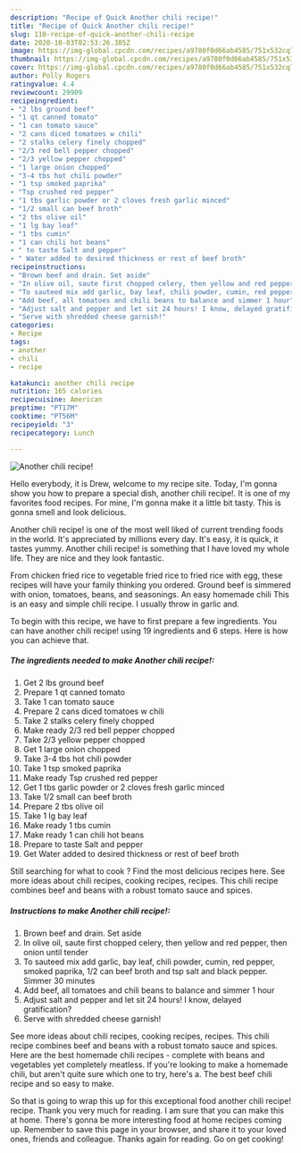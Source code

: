 ```yaml
---
description: "Recipe of Quick Another chili recipe!"
title: "Recipe of Quick Another chili recipe!"
slug: 110-recipe-of-quick-another-chili-recipe
date: 2020-10-03T02:53:26.385Z
image: https://img-global.cpcdn.com/recipes/a9780f0d66ab4585/751x532cq70/another-chili-recipe-recipe-main-photo.jpg
thumbnail: https://img-global.cpcdn.com/recipes/a9780f0d66ab4585/751x532cq70/another-chili-recipe-recipe-main-photo.jpg
cover: https://img-global.cpcdn.com/recipes/a9780f0d66ab4585/751x532cq70/another-chili-recipe-recipe-main-photo.jpg
author: Polly Rogers
ratingvalue: 4.4
reviewcount: 29909
recipeingredient:
- "2 lbs ground beef"
- "1 qt canned tomato"
- "1 can tomato sauce"
- "2 cans diced tomatoes w chili"
- "2 stalks celery finely chopped"
- "2/3 red bell pepper chopped"
- "2/3 yellow pepper chopped"
- "1 large onion chopped"
- "3-4 tbs hot chili powder"
- "1 tsp smoked paprika"
- "Tsp crushed red pepper"
- "1 tbs garlic powder or 2 cloves fresh garlic minced"
- "1/2 small can beef broth"
- "2 tbs olive oil"
- "1 lg bay leaf"
- "1 tbs cumin"
- "1 can chili hot beans"
- " to taste Salt and pepper"
- " Water added to desired thickness or rest of beef broth"
recipeinstructions:
- "Brown beef and drain. Set aside"
- "In olive oil, saute first chopped celery, then yellow and red pepper, then onion until tender"
- "To sauteed mix add garlic, bay leaf, chili powder, cumin, red pepper, smoked paprika, 1/2 can beef broth and tsp salt and black pepper. Simmer 30 minutes"
- "Add beef, all tomatoes and chili beans to balance and simmer 1 hour"
- "Adjust salt and pepper and let sit 24 hours! I know, delayed gratification?"
- "Serve with shredded cheese garnish!"
categories:
- Recipe
tags:
- another
- chili
- recipe

katakunci: another chili recipe 
nutrition: 165 calories
recipecuisine: American
preptime: "PT17M"
cooktime: "PT56M"
recipeyield: "3"
recipecategory: Lunch

---
```



![Another chili recipe!](https://img-global.cpcdn.com/recipes/a9780f0d66ab4585/751x532cq70/another-chili-recipe-recipe-main-photo.jpg)

Hello everybody, it is Drew, welcome to my recipe site. Today, I'm gonna show you how to prepare a special dish, another chili recipe!. It is one of my favorites food recipes. For mine, I'm gonna make it a little bit tasty. This is gonna smell and look delicious.

Another chili recipe! is one of the most well liked of current trending foods in the world. It's appreciated by millions every day. It's easy, it is quick, it tastes yummy. Another chili recipe! is something that I have loved my whole life. They are nice and they look fantastic.

From chicken fried rice to vegetable fried rice to fried rice with egg, these recipes will have your family thinking you ordered. Ground beef is simmered with onion, tomatoes, beans, and seasonings. An easy homemade chili This is an easy and simple chili recipe. I usually throw in garlic and.


To begin with this recipe, we have to first prepare a few ingredients. You can have another chili recipe! using 19 ingredients and 6 steps. Here is how you can achieve that.

<!--inarticleads1-->

##### The ingredients needed to make Another chili recipe!:

1. Get 2 lbs ground beef
1. Prepare 1 qt canned tomato
1. Take 1 can tomato sauce
1. Prepare 2 cans diced tomatoes w chili
1. Take 2 stalks celery finely chopped
1. Make ready 2/3 red bell pepper chopped
1. Take 2/3 yellow pepper chopped
1. Get 1 large onion chopped
1. Take 3-4 tbs hot chili powder
1. Take 1 tsp smoked paprika
1. Make ready Tsp crushed red pepper
1. Get 1 tbs garlic powder or 2 cloves fresh garlic minced
1. Take 1/2 small can beef broth
1. Prepare 2 tbs olive oil
1. Take 1 lg bay leaf
1. Make ready 1 tbs cumin
1. Make ready 1 can chili hot beans
1. Prepare  to taste Salt and pepper
1. Get  Water added to desired thickness or rest of beef broth


Still searching for what to cook ? Find the most delicious recipes here. See more ideas about chili recipes, cooking recipes, recipes. This chili recipe combines beef and beans with a robust tomato sauce and spices. 

<!--inarticleads2-->

##### Instructions to make Another chili recipe!:

1. Brown beef and drain. Set aside
1. In olive oil, saute first chopped celery, then yellow and red pepper, then onion until tender
1. To sauteed mix add garlic, bay leaf, chili powder, cumin, red pepper, smoked paprika, 1/2 can beef broth and tsp salt and black pepper. Simmer 30 minutes
1. Add beef, all tomatoes and chili beans to balance and simmer 1 hour
1. Adjust salt and pepper and let sit 24 hours! I know, delayed gratification?
1. Serve with shredded cheese garnish!


See more ideas about chili recipes, cooking recipes, recipes. This chili recipe combines beef and beans with a robust tomato sauce and spices. Here are the best homemade chili recipes - complete with beans and vegetables yet completely meatless. If you&#39;re looking to make a homemade chili, but aren&#39;t quite sure which one to try, here&#39;s a. The best beef chili recipe and so easy to make. 

So that is going to wrap this up for this exceptional food another chili recipe! recipe. Thank you very much for reading. I am sure that you can make this at home. There's gonna be more interesting food at home recipes coming up. Remember to save this page in your browser, and share it to your loved ones, friends and colleague. Thanks again for reading. Go on get cooking!

